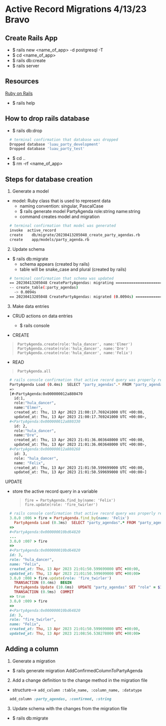 # Active Record Migrations 4/13/23 Bravo

## Create Rails App
- $ rails new <name_of_app> -d postgresql -T
- $ cd <name_of_app>
- $ rails db:create
- $ rails server

## Resources
[Ruby on Rails](https://guides.rubyonrails.org/)
- $ rails help

## How to drop rails database
- $ rails db:drop
```bash
  # terminal confirmation that database was dropped
  Dropped database 'luau_party_development'
  Dropped database 'luau_party_test'
```
- $ cd ..
- $ rm -rf <name_of_app>

## Steps for database creation
1. Generate a model
  - model: Ruby class that is used to represent data
    - naming convention: singular, PascalCase
    - $ rails generate model PartyAgenda role:string name:string
    - command creates model and migration
```bash
  # terminal confirmation that model was generated 
  invoke  active_record
  create    db/migrate/20230413205048_create_party_agendas.rb
  create    app/models/party_agenda.rb
```

2. Update schema
  - $ rails db:migrate
      - schema appears (created by rails)
      - table will be snake_case and plural (created by rails)
```bash
  # terminal confirmation that schema was updated 
  == 20230413205048 CreatePartyAgendas: migrating ===============================
  -- create_table(:party_agendas)
    -> 0.0094s
  == 20230413205048 CreatePartyAgendas: migrated (0.0094s) ======================
```

3. Make data entries
  - CRUD actions on data entries
    - $ rails console

  - CREATE
  > `PartyAgenda.create(role:'hula_dancer', name:'Elmer')`
  > `PartyAgenda.create(role:'hula_dancer', name:'Dre')`
  > `PartyAgenda.create(role:'hula_dancer', name:'Felix')`

  - READ
  > `PartyAgenda.all`
```bash
  # rails console confirmation that active record query was properly requested
  PartyAgenda Load (0.4ms)  SELECT "party_agendas".* FROM "party_agendas"
  =>    
  [#<PartyAgenda:0x000000012a880470     
    id:1,         
    role:"hula_dancer",          
    name:"Elmer",        
    created_at: Thu, 13 Apr 2023 21:00:17.769241000 UTC +00:00,      
    updated_at: Thu, 13 Apr 2023 21:00:17.769241000 UTC +00:00>,     
  #<PartyAgenda:0x000000012a880330         
    id: 2,    
    role:"hula_dancer",         
    name:"Dre",        
    created_at: Thu, 13 Apr 2023 21:01:36.003648000 UTC +00:00,      
    updated_at: Thu, 13 Apr 2023 21:01:36.003648000 UTC +00:00>,     
  #<PartyAgenda:0x000000012a880268        
    id: 3,
    role: "hula_dancer",
    name: "Felix",
    created_at: Thu, 13 Apr 2023 21:01:50.599699000 UTC +00:00,
    updated_at: Thu, 13 Apr 2023 21:01:50.599699000 UTC +00:00>] 
```

UPDATE
- store the active record query in a variable
  > `fire = PartyAgenda.find_by(name: 'Felix')`  
  > `fire.update(role: 'fire_twirler')`
```rb
  # rails console confirmation that active record query was properly requested
  3.0.0 :006 > fire = PartyAgenda.find_by(name: 'Felix')
    PartyAgenda Load (0.3ms)  SELECT "party_agendas".* FROM "party_agendas" WHERE "party_agendas"."name" = $1 LIMIT $2  [["name", "Felix"], ["LIMIT", 1]]
  => 
  #<PartyAgenda:0x000000010bd64820
  ... 
  3.0.0 :007 > fire
  => 
  #<PartyAgenda:0x000000010bd64820
  id: 3,             
  role: "hula_dancer",
  name: "Felix",     
  created_at: Thu, 13 Apr 2023 21:01:50.599699000 UTC +00:00,
  updated_at: Thu, 13 Apr 2023 21:01:50.599699000 UTC +00:00> 
  3.0.0 :008 > fire.update(role: 'fire_twirler')
    TRANSACTION (0.4ms)  BEGIN
    PartyAgenda Update (10.6ms)  UPDATE "party_agendas" SET "role" = $1, "updated_at" = $2 WHERE "party_agendas"."id" = $3  [["role", "fire_twirler"], ["updated_at", "2023-04-13 21:08:56.538278"], ["id", 3]]
    TRANSACTION (0.9ms)  COMMIT
  => true 
  3.0.0 :009 > fire
  => 
  #<PartyAgenda:0x000000010bd64820
  id: 3,             
  role: "fire_twirler",
  name: "Felix",     
  created_at: Thu, 13 Apr 2023 21:01:50.599699000 UTC +00:00,
  updated_at: Thu, 13 Apr 2023 21:08:56.538278000 UTC +00:00> 
```

## Adding a column
1. Generate a migration
  - $ rails generate migration AddConfirmedColumnToPartyAgenda

2. Add a change definition to the change method in the migration file
  - structure--> `add_column :table_name, :column_name, :datatype`
```rb
  add_column :party_agendas, :confirmed, :string
```

3. Update schema with the changes from the migration file
  - $ rails db:migrate

